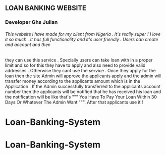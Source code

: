 ## LOAN BANKING WEBSITE
### Developer Ghs Julian 

###### This website i have made for my client from Nigeria . It's really super ! I love it so much . It has full functionality and it's user friendly . Users can create and account and then
they can use this service .
Specially users can take loan with in a proper limit and so for this they have to apply and also need to provide valid addresses . Otherwise they cant use the service . Once they apply for
the loan then the site Admin will approve the applicants apply and the admin will transfer money according to the applicants amount which is in the Application . If the Admin successfully
transferred to the applicants account number then the applicants will be notified that he has received his loan and the notification will be like that's """ You Have To Pay Your Loan Within
30 Days Or Whatever The Admin Want """.
After that applicants use it !
# Loan-Banking-System
# Loan-Banking-System
